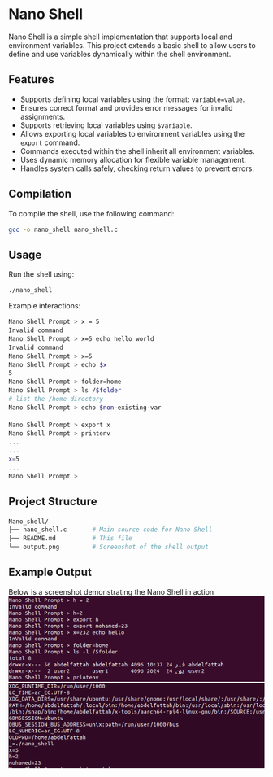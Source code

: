 # Nano Shell

Nano Shell is a simple shell implementation that supports local and environment variables. This project extends a basic shell to allow users to define and use variables dynamically within the shell environment.

## Features

- Supports defining local variables using the format: `variable=value`.
- Ensures correct format and provides error messages for invalid assignments.
- Supports retrieving local variables using `$variable`.
- Allows exporting local variables to environment variables using the `export` command.
- Commands executed within the shell inherit all environment variables.
- Uses dynamic memory allocation for flexible variable management.
- Handles system calls safely, checking return values to prevent errors.

## Compilation

To compile the shell, use the following command:

```sh
gcc -o nano_shell nano_shell.c
```

## Usage

Run the shell using:

```sh
./nano_shell
```

Example interactions:

```sh
Nano Shell Prompt > x = 5
Invalid command
Nano Shell Prompt > x=5 echo hello world
Invalid command
Nano Shell Prompt > x=5
Nano Shell Prompt > echo $x
5
Nano Shell Prompt > folder=home
Nano Shell Prompt > ls /$folder
# list the /home directory
Nano Shell Prompt > echo $non-existing-var

Nano Shell Prompt > export x
Nano Shell Prompt > printenv
...
...
x=5
...
Nano Shell Prompt >

```
## Project Structure
```bash
Nano_shell/
├── nano_shell.c       # Main source code for Nano Shell
├── README.md          # This file
└── output.png         # Screenshot of the shell output
```

## Example Output
Below is a screenshot demonstrating the Nano Shell in action
![Nano Shell Output](NanoShell1.png)
![Nano Shell Output](NanoShell2.png)


